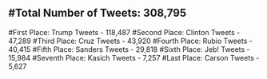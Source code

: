 #Total Number of Tweets: 308,795 
---
#First Place: Trump Tweets - 118,487
#Second Place: Clinton Tweets - 47,289
#Third Place: Cruz Tweets - 43,920
#Fourth Place: Rubio Tweets - 40,415
#Fifth Place: Sanders Tweets - 29,818
#Sixth Place: Jeb! Tweets - 15,984
#Seventh Place: Kasich Tweets - 7,257
#Last Place: Carson Tweets - 5,627
